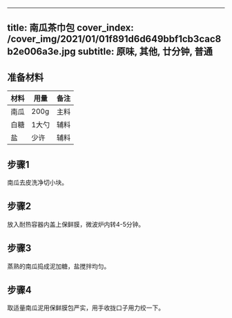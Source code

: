 
---
title: 南瓜茶巾包
cover_index: /cover_img/2021/01/01f891d6d649bbf1cb3cac8b2e006a3e.jpg
subtitle: 原味, 其他, 廿分钟, 普通
---

## 准备材料

| 材料     | 用量 | 备注|
| ------- | ----- | --- |
| 南瓜 | 200g| 主料 |
| 白糖 | 1大勺| 辅料 |
| 盐 | 少许| 辅料 |

## 步骤1

南瓜去皮洗净切小块。

## 步骤2

放入耐热容器内盖上保鲜膜，微波炉内转4-5分钟。

## 步骤3

蒸熟的南瓜捣成泥加糖，盐搅拌均匀。

## 步骤4

取适量南瓜泥用保鲜膜包严实，用手收拢口子用力绞一下。

